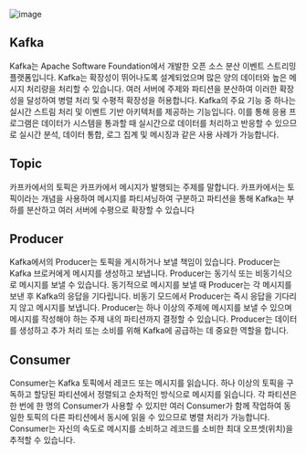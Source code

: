 ![image](https://github.com/jenny5587/TIL/assets/103649749/4fcbea98-e92f-41d3-af17-b32af8364d2f)

## Kafka
Kafka는 Apache Software Foundation에서 개발한 오픈 소스 분산 이벤트 스트리밍 플랫폼입니다. 
Kafka는 확장성이 뛰어나도록 설계되었으며 많은 양의 데이터와 높은 메시지 처리량을 처리할 수 있습니다. 여러 서버에 주제와 파티션을 분산하여 이러한 확장성을 달성하여 병렬 처리 및 수평적 확장성을 허용합니다.
Kafka의 주요 기능 중 하나는 실시간 스트림 처리 및 이벤트 기반 아키텍처를 제공하는 기능입니다. 
이를 통해 응용 프로그램은 데이터가 시스템을 통과할 때 실시간으로 데이터를 처리하고 반응할 수 있으므로 실시간 분석, 데이터 통합, 로그 집계 및 메시징과 같은 사용 사례가 가능합니다.

## Topic
카프카에서의 토픽은 카프카에서 메시지가 발행되는 주제를 말합니다. 
카프카에서는 토픽이라는 개념을 사용하여 메시지를 파티셔닝하여 구분하고 
파티션을 통해 Kafka는 부하를 분산하고 여러 서버에 수평으로 확장할 수 있습니다

## Producer
Kafka에서의 Producer는 토픽을 게시하거나 보낼 책임이 있습니다. Producer는 Kafka 브로커에게 메시지를 생성하고 보냅니다. 
Producer는 동기식 또는 비동기식으로 메시지를 보낼 수 있습니다. 동기적으로 메시지를 보낼 때 Producer는 각 메시지를 보낸 후 Kafka의 응답을 기다립니다. 
비동기 모드에서 Producer는 즉시 응답을 기다리지 않고 메시지를 보냅니다. Producer는 하나 이상의 주제에 메시지를 보낼 수 있으며 메시지를 작성해야 하는 주제 내의 파티션까지 결정할 수 있습니다. 
Producer는 데이터를 생성하고 추가 처리 또는 소비를 위해 Kafka에 공급하는 데 중요한 역할을 합니다.

## Consumer
Consumer는 Kafka 토픽에서 레코드 또는 메시지를 읽습니다.
하나 이상의 토픽을 구독하고 할당된 파티션에서 정렬되고 순차적인 방식으로 메시지를 읽습니다. 
각 파티션은 한 번에 한 명의 Consumer가 사용할 수 있지만 여러 Consumer가 함께 작업하여 동일한 토픽의 다른 파티션에서 동시에 읽을 수 있으므로 병렬 처리가 가능합니다. 
Consumer는 자신의 속도로 메시지를 소비하고 레코드를 소비한 최대 오프셋(위치)을 추적할 수 있습니다.
